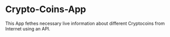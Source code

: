 # Crypto-Coins-App
This App fethes necessary live information about different Cryptocoins from Internet using an API.
